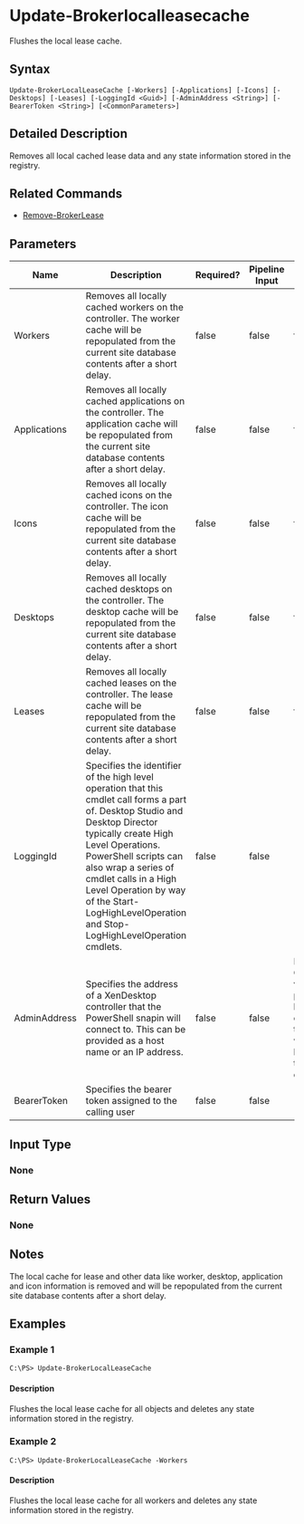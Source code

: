 ﻿
# Update-Brokerlocalleasecache
Flushes the local lease cache.
## Syntax
```
Update-BrokerLocalLeaseCache [-Workers] [-Applications] [-Icons] [-Desktops] [-Leases] [-LoggingId <Guid>] [-AdminAddress <String>] [-BearerToken <String>] [<CommonParameters>]
```
## Detailed Description
Removes all local cached lease data and any state information stored in the registry.


## Related Commands

* [Remove-BrokerLease](./Remove-BrokerLease/)
## Parameters
| Name   | Description | Required? | Pipeline Input | Default Value |
| --- | --- | --- | --- | --- |
| Workers | Removes all locally cached workers on the controller. The worker cache will be repopulated from the current site database contents after a short delay. | false | false | false |
| Applications | Removes all locally cached applications on the controller. The application cache will be repopulated from the current site database contents after a short delay. | false | false | false |
| Icons | Removes all locally cached icons on the controller. The icon cache will be repopulated from the current site database contents after a short delay. | false | false | false |
| Desktops | Removes all locally cached desktops on the controller. The desktop cache will be repopulated from the current site database contents after a short delay. | false | false | false |
| Leases | Removes all locally cached leases on the controller. The lease cache will be repopulated from the current site database contents after a short delay. | false | false | false |
| LoggingId | Specifies the identifier of the high level operation that this cmdlet call forms a part of. Desktop Studio and Desktop Director typically create High Level Operations. PowerShell scripts can also wrap a series of cmdlet calls in a High Level Operation by way of the Start-LogHighLevelOperation and Stop-LogHighLevelOperation cmdlets. | false | false |  |
| AdminAddress | Specifies the address of a XenDesktop controller that the PowerShell snapin will connect to. This can be provided as a host name or an IP address. | false | false | Localhost. Once a value is provided by any cmdlet, this value will become the default. |
| BearerToken | Specifies the bearer token assigned to the calling user | false | false |  |

## Input Type

### None

## Return Values

### None

## Notes
The local cache for lease and other data like worker, desktop, application and icon information is removed and will be repopulated from the current site database contents after a short delay.
## Examples

### Example 1
```
C:\PS> Update-BrokerLocalLeaseCache
```
#### Description
Flushes the local lease cache for all objects and deletes any state information stored in the registry.
### Example 2
```
C:\PS> Update-BrokerLocalLeaseCache -Workers
```
#### Description
Flushes the local lease cache for all workers and deletes any state information stored in the registry.
